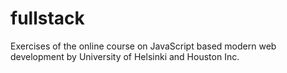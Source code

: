 # fullstack
Exercises of the online course on JavaScript based modern web development by University of Helsinki and Houston Inc.
